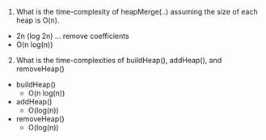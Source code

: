 1. What is the time-complexity of heapMerge(..) assuming the size of each heap is O(n).

- 2n (log 2n) ... remove coefficients
- O(n log(n))

2. What is the time-complexities of buildHeap(), addHeap(), and removeHeap()

- buildHeap()
    * O(n log(n))
- addHeap()
    * O(log(n))
- removeHeap()
    * O(log(n))
